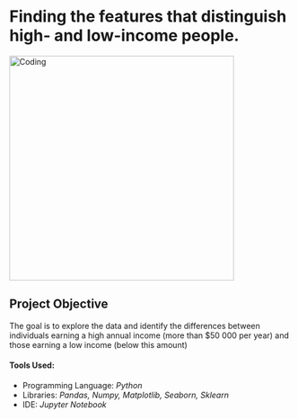 <h1>Finding the features that distinguish high- and low-income people.</h1>
<img width="400" alt="Coding" src="https://repository-images.githubusercontent.com/809089864/eb31d182-7184-4bab-84d4-f904933613d4">

<h2>Project Objective</h2>
<p>The goal is to explore the data and identify the differences between individuals earning a high annual income (more than $50 000 per year) and those earning a low income (below this amount)</p>

<h4>Tools Used:</h4>
<ul>
<li>Programming Language: <i>Python</i></li>
<li>Libraries: <i>Pandas, Numpy, Matplotlib, Seaborn, Sklearn</i></li>
<li>IDE: <i>Jupyter Notebook</i></li>
</ul>

